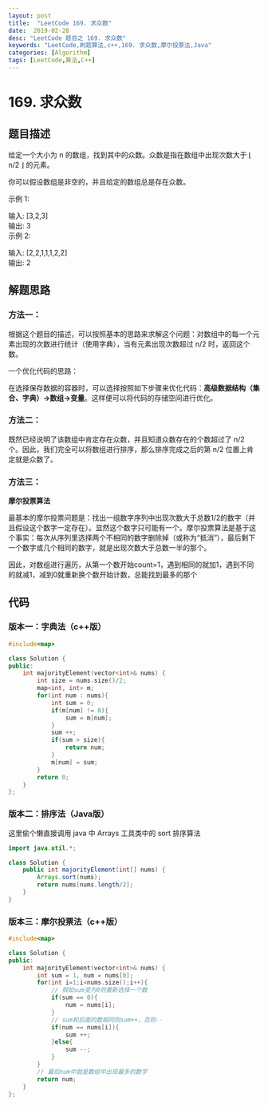 ```yaml
---
layout: post
title:  "LeetCode 169. 求众数"
date:  2019-02-28
desc: "LeetCode 题目之 169. 求众数"
keywords: "LeetCode,刷题算法,c++,169. 求众数,摩尔投票法,Java"
categories: [Algorithm]
tags: [LeetCode,算法,C++]
---
```

# 169. 求众数

## 题目描述

给定一个大小为 n 的数组，找到其中的众数。众数是指在数组中出现次数大于 ⌊ n/2 ⌋ 的元素。

你可以假设数组是非空的，并且给定的数组总是存在众数。

示例 1:

输入: [3,2,3]<br/>
输出: 3<br/>
示例 2:<br/>

输入: [2,2,1,1,1,2,2]<br/>
输出: 2<br/>

## 解题思路

### 方法一：

根据这个题目的描述，可以按照基本的思路来求解这个问题：对数组中的每一个元素出现的次数进行统计（使用字典），当有元素出现次数超过 n/2 时，返回这个数。

一个优化代码的思路：

在选择保存数据的容器时，可以选择按照如下步骤来优化代码：**高级数据结构（集合、字典）->数组->变量**。这样便可以将代码的存储空间进行优化。

### 方法二：

既然已经说明了该数组中肯定存在众数，并且知道众数存在的个数超过了 n/2 个。因此，我们完全可以将数组进行排序，那么排序完成之后的第 n/2 位置上肯定就是众数了。

### 方法三：

**摩尔投票算法**

最基本的摩尔投票问题是：找出一组数字序列中出现次数大于总数1/2的数字（并且假设这个数字一定存在）。显然这个数字只可能有一个。摩尔投票算法是基于这个事实：每次从序列里选择两个不相同的数字删除掉（或称为“抵消”），最后剩下一个数字或几个相同的数字，就是出现次数大于总数一半的那个。

因此，对数组进行遍历，从第一个数开始count=1，遇到相同的就加1，遇到不同的就减1，减到0就重新换个数开始计数，总能找到最多的那个

## 代码

### 版本一：字典法（c++版）

```cpp
#include<map>

class Solution {
public:
    int majorityElement(vector<int>& nums) {
        int size = nums.size()/2;
        map<int, int> m;
        for(int num : nums){
            int sum = 0;
            if(m[num] != 0){
                sum = m[num];
            }
            sum ++;
            if(sum > size){
                return num;
            }
            m[num] = sum;
        }
        return 0;
    }
};
```

### 版本二：排序法（Java版）

这里偷个懒直接调用 java 中 Arrays 工具类中的 sort 排序算法

```java
import java.util.*;

class Solution {
    public int majorityElement(int[] nums) {
        Arrays.sort(nums);
        return nums[nums.length/2];
    }
}
```

### 版本三：摩尔投票法（c++版）

```cpp
#include<map>

class Solution {
public:
    int majorityElement(vector<int>& nums) {
        int sum = 1, num = nums[0];
        for(int i=1;i<nums.size();i++){
            // 假如sum变为0则重新选择一个数
            if(sum == 0){
                num = nums[i];
            }
            // sum和后面的数相同则sum++，否则--
            if(num == nums[i]){
                sum ++;
            }else{
                sum --;
            }
        }
        // 最后num中就是数组中出现最多的数字
        return num;
    }
};
```